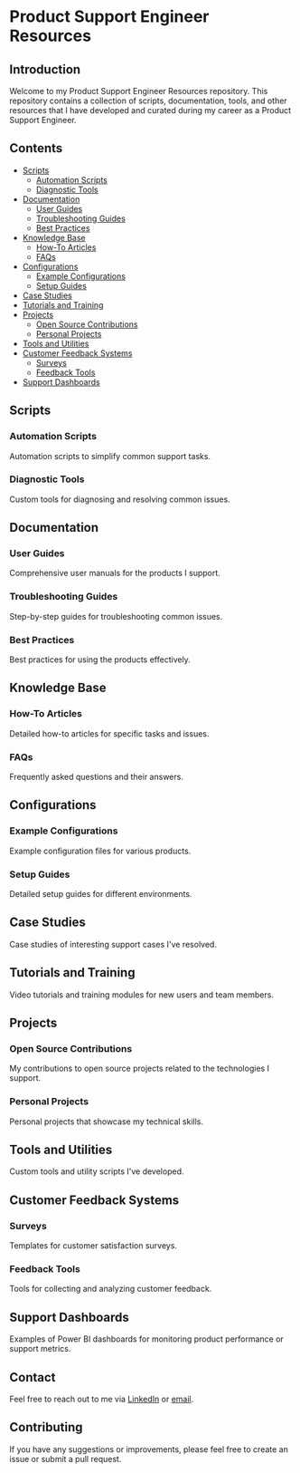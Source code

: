 # Product Support Engineer Resources

## Introduction
Welcome to my Product Support Engineer Resources repository. This repository contains a collection of scripts, documentation, tools, and other resources that I have developed and curated during my career as a Product Support Engineer.

## Contents
- [Scripts](#scripts)
  - [Automation Scripts](scripts/automation/)
  - [Diagnostic Tools](scripts/diagnostics/)
- [Documentation](#documentation)
  - [User Guides](docs/user_guides/)
  - [Troubleshooting Guides](docs/troubleshooting_guides/)
  - [Best Practices](docs/best_practices/)
- [Knowledge Base](#knowledge-base)
  - [How-To Articles](knowledge_base/how_tos/)
  - [FAQs](knowledge_base/faqs/)
- [Configurations](#configurations)
  - [Example Configurations](configs/example_configs/)
  - [Setup Guides](configs/setup_guides/)
- [Case Studies](#case-studies)
- [Tutorials and Training](#tutorials-and-training)
- [Projects](#projects)
  - [Open Source Contributions](projects/open_source_contributions/)
  - [Personal Projects](projects/personal_projects/)
- [Tools and Utilities](#tools-and-utilities)
- [Customer Feedback Systems](#customer-feedback-systems)
  - [Surveys](feedback/surveys/)
  - [Feedback Tools](feedback/feedback_tools/)
- [Support Dashboards](#support-dashboards)

## Scripts
### Automation Scripts
Automation scripts to simplify common support tasks.

### Diagnostic Tools
Custom tools for diagnosing and resolving common issues.

## Documentation
### User Guides
Comprehensive user manuals for the products I support.

### Troubleshooting Guides
Step-by-step guides for troubleshooting common issues.

### Best Practices
Best practices for using the products effectively.

## Knowledge Base
### How-To Articles
Detailed how-to articles for specific tasks and issues.

### FAQs
Frequently asked questions and their answers.

## Configurations
### Example Configurations
Example configuration files for various products.

### Setup Guides
Detailed setup guides for different environments.

## Case Studies
Case studies of interesting support cases I've resolved.

## Tutorials and Training
Video tutorials and training modules for new users and team members.

## Projects
### Open Source Contributions
My contributions to open source projects related to the technologies I support.

### Personal Projects
Personal projects that showcase my technical skills.

## Tools and Utilities
Custom tools and utility scripts I've developed.

## Customer Feedback Systems
### Surveys
Templates for customer satisfaction surveys.

### Feedback Tools
Tools for collecting and analyzing customer feedback.

## Support Dashboards
Examples of Power BI dashboards for monitoring product performance or support metrics.

## Contact
Feel free to reach out to me via [LinkedIn](https://www.linkedin.com/in/sandhya-k-848905271?utm_source=share&utm_campaign=share_via&utm_content=profile&utm_medium=android_app) or [email](sandhyamanju263@gmail.com).

## Contributing
If you have any suggestions or improvements, please feel free to create an issue or submit a pull request.
